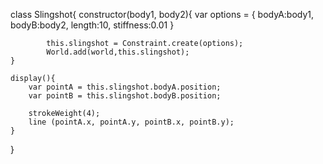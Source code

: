 class Slingshot{
    constructor(body1, body2){
        var options = {
            bodyA:body1,
            bodyB:body2,
            length:10,
            stiffness:0.01
        }
        
        
            this.slingshot = Constraint.create(options);
            World.add(world,this.slingshot);
    }

    display(){
        var pointA = this.slingshot.bodyA.position;
        var pointB = this.slingshot.bodyB.position;
        
        strokeWeight(4);
        line (pointA.x, pointA.y, pointB.x, pointB.y);
    }
}






